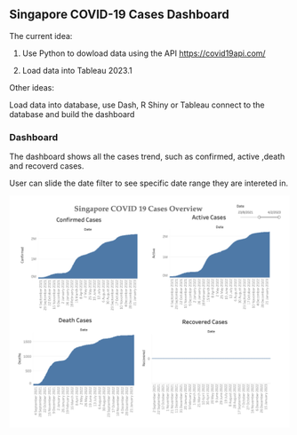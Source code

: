 ## Singapore COVID-19 Cases Dashboard

The current idea:

1. Use Python to dowload data using the API https://covid19api.com/

2. Load data into Tableau 2023.1

Other ideas:

Load data into database, use Dash, R Shiny or Tableau connect to the database and build the dashboard

### Dashboard

The dashboard shows all the cases trend, such as confirmed, active ,death and recoverd cases.

User can slide the date filter to see specific date range they are intereted in. 

![result image](./dashboard.png)
